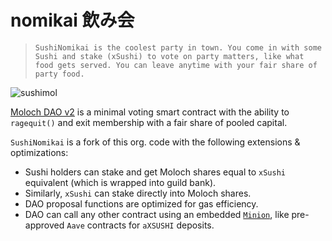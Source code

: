 # nomikai 飲み会
> `SushiNomikai is the coolest party in town. You come in with some Sushi and stake (xSushi) to vote on party matters, like what food gets served. You can leave anytime with your fair share of party food.`

![sushimol](https://i.imgur.com/Y8zntuS.png)

[Moloch DAO v2](https://github.com/MolochVentures/moloch) is a minimal voting smart contract with the ability to `ragequit()` and exit membership with a fair share of pooled capital.

`SushiNomikai` is a fork of this org. code with the following extensions & optimizations:

* Sushi holders can stake and get Moloch shares equal to `xSushi` equivalent (which is wrapped into guild bank).
* Similarly, `xSushi` can stake directly into Moloch shares.
* DAO proposal functions are optimized for gas efficiency. 
* DAO can call any other contract using an embedded  [`Minion`](https://github.com/raid-guild/moloch-minion), like pre-approved `Aave` contracts for `aXSUSHI` deposits.
